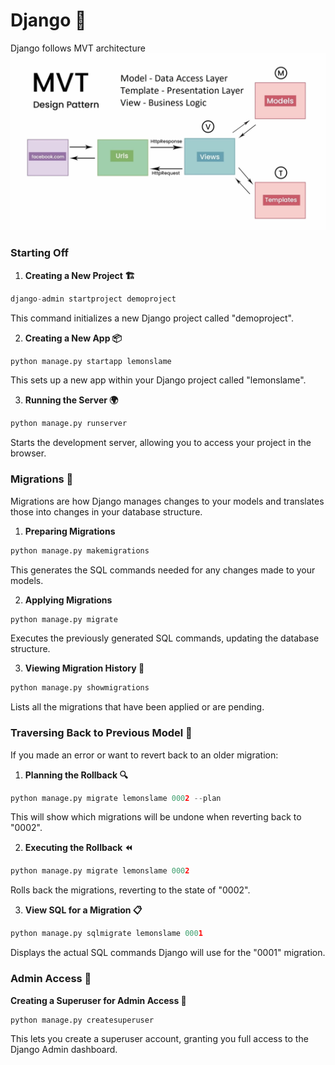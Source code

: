 # Django 🚀

Django follows MVT architecture
![MVT](img/image-4.png)
### Starting Off

1. **Creating a New Project 🏗️**
```py
django-admin startproject demoproject
```
This command initializes a new Django project called "demoproject".

2. **Creating a New App 📦**
```py
python manage.py startapp lemonslame
```
This sets up a new app within your Django project called "lemonslame".

3. **Running the Server 🌍**
```py
python manage.py runserver
```
Starts the development server, allowing you to access your project in the browser.

### Migrations 🔄

Migrations are how Django manages changes to your models and translates those into changes in your database structure.

1. **Preparing Migrations**
```py
python manage.py makemigrations
```
This generates the SQL commands needed for any changes made to your models.

2. **Applying Migrations**
```py
python manage.py migrate
```
Executes the previously generated SQL commands, updating the database structure.

3. **Viewing Migration History 📜**
```py
python manage.py showmigrations
```
Lists all the migrations that have been applied or are pending.

### Traversing Back to Previous Model 🔄

If you made an error or want to revert back to an older migration:

1. **Planning the Rollback 🔍**
```py
python manage.py migrate lemonslame 0002 --plan
```
This will show which migrations will be undone when reverting back to "0002".

2. **Executing the Rollback ⏪**
```py
python manage.py migrate lemonslame 0002
```
Rolls back the migrations, reverting to the state of "0002".

3. **View SQL for a Migration 📋**
```py
python manage.py sqlmigrate lemonslame 0001
```
Displays the actual SQL commands Django will use for the "0001" migration.

### Admin Access 🔐

**Creating a Superuser for Admin Access 🦸**
```py
python manage.py createsuperuser
```
This lets you create a superuser account, granting you full access to the Django Admin dashboard.
